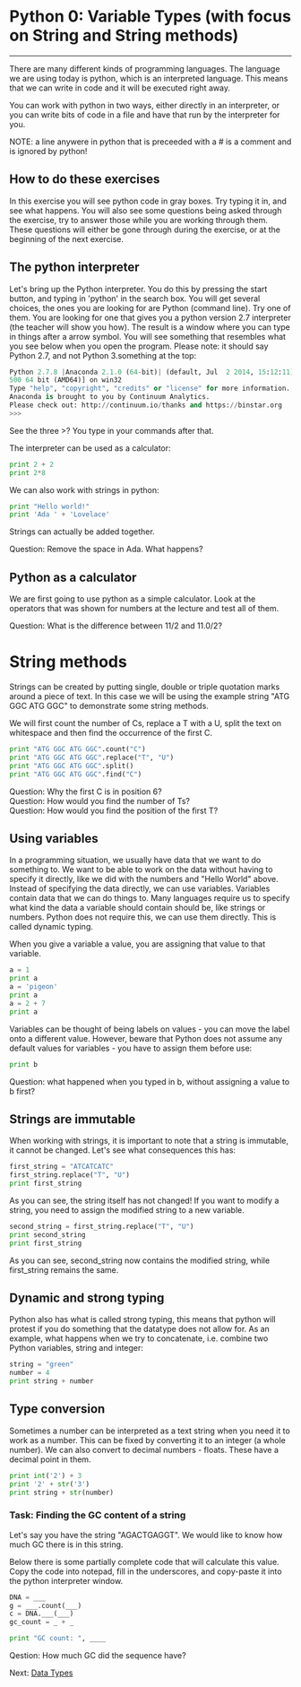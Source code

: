 # Python 0: Variable Types (with focus on String and String methods)

* * * * *

There are many different kinds of programming languages. The language we are using today is python, which is an interpreted language. This means that we can write in code and it will be executed right away. 

You can work with python in two ways, either directly in an interpreter, or you can write bits of code in a file and have that run by the interpreter for you. 

NOTE: a line anywere in python that is preceeded with a # is a comment and is ignored by python!

## How to do these exercises

In this exercise you will see python code in gray boxes. Try typing it in, and see what happens. You will also see some questions being asked through the exercise, try to answer those while you are working through them. These questions will either be gone through during the exercise, or at the beginning of the next exercise.


## The python interpreter

Let's bring up the Python interpreter. You do this by pressing the start button, and typing in 'python' in the search box. You will get several choices, the ones you are looking for are Python (command line). Try one of them. You are looking for one that gives you a python version 2.7 interpreter (the teacher will show you how). The result is a window where you can type in things after a arrow symbol. You will see something that resembles what you see below when you open the program. Please note: it should say Python 2.7, and not Python 3.something at the top:

```python
Python 2.7.8 |Anaconda 2.1.0 (64-bit)| (default, Jul  2 2014, 15:12:11) [MS
500 64 bit (AMD64)] on win32
Type "help", "copyright", "credits" or "license" for more information.
Anaconda is brought to you by Continuum Analytics.
Please check out: http://continuum.io/thanks and https://binstar.org
>>>
```

See the three >? You type in your commands after that. 

The interpreter can be used as a calculator:

```python
print 2 + 2
print 2*8
```

We can also work with strings in python:

```python
print "Hello world!"
print 'Ada ' + 'Lovelace'
```
Strings can actually be added together.

Question: Remove the space in Ada. What happens?

## Python as a calculator
We are first going to use python as a simple calculator. Look at the operators that was shown for numbers at the lecture and test all of them.

Question: What is the difference between 11/2 and 11.0/2?

# String methods

Strings can be created by putting single, double or triple quotation marks around a piece of text. In this case we will be using the example string "ATG GGC ATG GGC" to demonstrate some string methods.

We will first count the number of Cs, replace a T with a U, split the text on whitespace and then find the occurrence of the first C.

```python
print "ATG GGC ATG GGC".count("C")
print "ATG GGC ATG GGC".replace("T", "U")
print "ATG GGC ATG GGC".split()
print "ATG GGC ATG GGC".find("C")
```

Question: Why the first C is in position 6?  
Question: How would you find the number of Ts?  
Question: How would you find the position of the first T?  



## Using variables

In a programming situation, we usually have data that we want to do something to. We want to be able to work on the data without having to specify it directly, like we did with the numbers and "Hello World" above. Instead of specifying the data directly, we can use variables. Variables contain data that we can do things to. Many languages require us to specify what kind the data a variable should contain should be, like strings or numbers. Python does not require this, we can use them directly. This is called dynamic typing.

When you give a variable a value, you are assigning that value to that variable. 

```python
a = 1
print a
a = 'pigeon'
print a
a = 2 + 7 
print a
```

Variables can be thought of being labels on values - you can move the label onto a different value. However, beware that Python does not assume any default values for variables - you have to assign them before use:

```python
print b
```
Question: what happened when you typed in b, without assigning a value to b first?

## Strings are immutable

When working with strings, it is important to note that a string is immutable, it cannot be changed. Let's see what consequences this has:

```python
first_string = "ATCATCATC"
first_string.replace("T", "U")
print first_string
```

As you can see, the string itself has not changed! If you want to modify a string, you need to assign the modified string to a new variable.

```python
second_string = first_string.replace("T", "U")
print second_string
print first_string
```

As you can see, second_string now contains the modified string, while first_string remains the same.


## Dynamic and strong typing

Python also has what is called strong typing, this means that python will protest if you do something that the datatype does not allow for. As an example, what happens when we try to concatenate, i.e. combine two Python variables, string and integer:

```python
string = "green"
number = 4
print string + number 
```

## Type conversion

Sometimes a number can be interpreted as a text string when you need it to work as a number. This can be fixed by converting it to an integer (a whole number). We can also convert to decimal numbers - floats. These have a decimal point in them.

```python
print int('2') + 3
print '2' + str('3')
print string + str(number)
```

### Task: Finding the GC content of a string

Let's say you have the string "AGACTGAGGT". We would like to know how much GC there is in this string.

Below there is some partially complete code that will calculate this value. Copy the code into notepad, fill in the underscores, and copy-paste it into the python interpreter window.

```python
DNA = ___
g = ___.count(___)
c = DNA.___(___)
gc_count = _ + _

print "GC count: ", ____
```

Qestion: How much GC did the sequence have?


Next: [Data Types](1_Data_Types.md)
